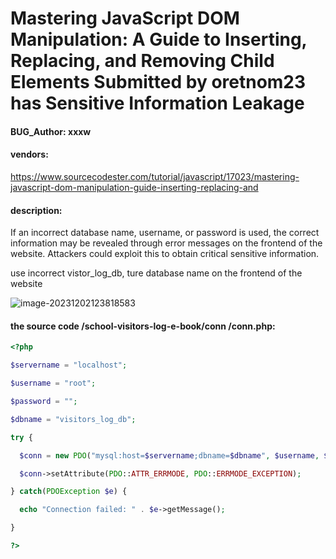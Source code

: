 

# Mastering JavaScript DOM Manipulation: A Guide to Inserting, Replacing, and Removing Child Elements Submitted by oretnom23 has Sensitive Information Leakage

#### BUG_Author: xxxw

#### vendors:

https://www.sourcecodester.com/tutorial/javascript/17023/mastering-javascript-dom-manipulation-guide-inserting-replacing-and

#### description:

If an incorrect database name, username, or password is used, the correct information may be revealed through error messages on the frontend of the website. Attackers could exploit this to obtain critical sensitive information.

use incorrect vistor_log_db, ture database name on the frontend of the website

![image-20231202123818583](https://gitee.com/xw1150/images/raw/master/img/202312021240236.png)

#### the source code /school-visitors-log-e-book/conn /conn.php:

```php
<?php

$servername = "localhost";

$username = "root";

$password = "";

$dbname = "visitors_log_db";

try {

  $conn = new PDO("mysql:host=$servername;dbname=$dbname", $username, $password);

  $conn->setAttribute(PDO::ATTR_ERRMODE, PDO::ERRMODE_EXCEPTION);

} catch(PDOException $e) {

  echo "Connection failed: " . $e->getMessage();

}

?>
```

